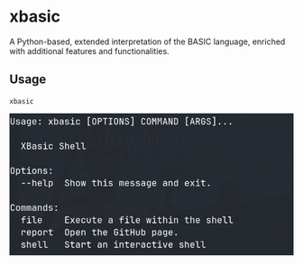 # xbasic
A Python-based, extended interpretation of the BASIC language, enriched with additional features and functionalities.

## Usage

```python3
xbasic
```

![App Screenshot](https://github.com/vivekkdagar/xbasic/blob/main/assets/menu.png)

